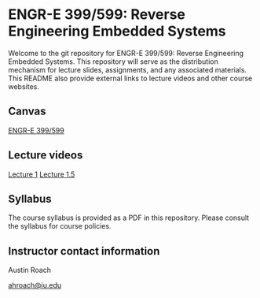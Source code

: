 ENGR-E 399/599: Reverse Engineering Embedded Systems
====================================================

Welcome to the git repository for ENGR-E 399/599: Reverse Engineering Embedded
Systems. This repository will serve as the distribution mechanism for lecture
slides, assignments, and any associated materials. This README also provide
external links to lecture videos and other course websites.

Canvas
------

[ENGR-E 399/599](https://iu.instructure.com/courses/2034338)

Lecture videos
--------------

[Lecture 1](https://www.youtube.com/watch?v=APsxoXaLxc0)
[Lecture 1.5](https://www.youtube.com/watch?v=AvISKjk-R68)

Syllabus
--------

The course syllabus is provided as a PDF in this repository. Please consult the
syllabus for course policies.

Instructor contact information
------------------------------

Austin Roach

ahroach@iu.edu

